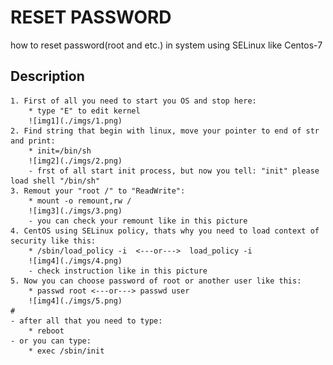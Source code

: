 # RESET PASSWORD  
how to reset password(root and etc.) in system using SELinux like Centos-7  

## Description  
	1. First of all you need to start you OS and stop here:
		* type "E" to edit kernel  
		![img1](./imgs/1.png)  
	2. Find string that begin with linux, move your pointer to end of str and print:  
		* init=/bin/sh  
		![img2](./imgs/2.png)  
		- frst of all start init process, but now you tell: "init" please load shell "/bin/sh"   
	3. Remout your "root /" to "ReadWrite":  
		* mount -o remount,rw /  
		![img3](./imgs/3.png)  
		- you can check your remount like in this picture  
	4. CentOS using SELinux policy, thats why you need to load context of security like this:  
		* /sbin/load_policy -i  <---or--->  load_policy -i  
		![img4](./imgs/4.png)  
		- check instruction like in this picture  
	5. Now you can choose password of root or another user like this:  
		* passwd root <---or---> passwd user  
		![img4](./imgs/5.png)  
	#  
	- after all that you need to type:
		* reboot 
	- or you can type:  
		* exec /sbin/init

